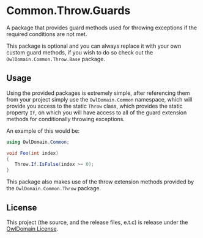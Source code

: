 Common.Throw.Guards
===

A package that provides guard methods used for throwing 
exceptions if the required conditions are not met.

This package is optional and you can always replace it with your own custom guard methods,
if you wish to do so check out the `OwlDomain.Common.Throw.Base` package.



## Usage

Using the provided packages is extremely simple, after referencing them from your project
simply use the `OwlDomain.Common` namespace, which will provide you access to the static
`Throw` class, which provides the static property `If`, on which you will have
access to all of the guard extension methods for conditionally throwing exceptions.

An example of this would be:
```csharp
using OwlDomain.Common;

void Foo(int index)
{
   Throw.If.IsFalse(index >= 0);
}
```

This package also makes use of the throw extension methods provided by the
`OwlDomain.Common.Throw` package.



## License

This project (the source, and the release files, e.t.c) is release under the [OwlDomain License](/license.md).